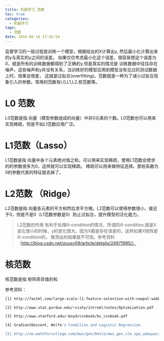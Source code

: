 ```yaml
---
title: 机器学习_范数
toc: true
categories:
  - 机器学习
tags:
  - 范数
date: 2016-06-16 17:42:54
---
```

监督学习的一般过程是训练一个模型，根据给出的X计算出y, 然后最小化计算出来的y与真实的y之间的误差。
如果仅仅考虑最小化这个误差，很容易使这个误差为0，就是所有的训练数据都得到了正确的y.但是真实的情况是
训练数据中往往存在噪声，这些噪声和y并没有关系，当训练好的模型应用到模型没有见过的测试数据上时，效果会很差，
这就是过拟合(overfitting)。范数就是一种为了减小过拟合现象引入的参数。常用的范数有L0,L1,L2,核范数等。
<!-- more -->

# L0 范数

L0范数是指 向量（模型参数组成的向量）中非0元素的个数。L0范数也可以用来实现稀疏，但是不如L1范数应用广泛。

# L1范数（Lasso）

L1范数是指 向量中各个元素绝对值之和。可以用来实现稀疏，使用L1范数会使求的的参数很多为0，这样就可以实现稀疏。
稀疏可以用来做特征选择。那些系数为0的参数代表的特征就去掉了。

# L2范数 （Ridge）

L2范数是指 向量各元素的平方和然后求平方根。L2范数可以使得参数很小，接近于0，但是不是0（L1范数参数是0）防止过拟合，提升模型的泛化能力。

>L2范数的作用
>有利于处理ill-condition的情况，所谓的ill-condition,就是X变化很小的时候，y的变化很大。因为X都是存在误差的，这样如果X矩阵是ill-condition的，
>推测出的结果就不可信。参考资料（http://blog.csdn.net/zouxy09/article/details/24971995/）

# 核范数

核范数是指 矩阵奇异值的和

参考资料：

```bash
[1] http://fastml.com/large-scale-l1-feature-selection-with-vowpal-wabbit/

[2] http://www.stat.purdue.edu/~vishy/introml/notes/Optimization.pdf

[3] http://www.stanford.edu/~boyd/cvxbook/bv_cvxbook.pdf

[4] GradientDescent, Wolfe's Condition and Logistic Regression

[5] http://nm.mathforcollege.com/mws/gen/04sle/mws_gen_sle_spe_adequacy.pdf
```
